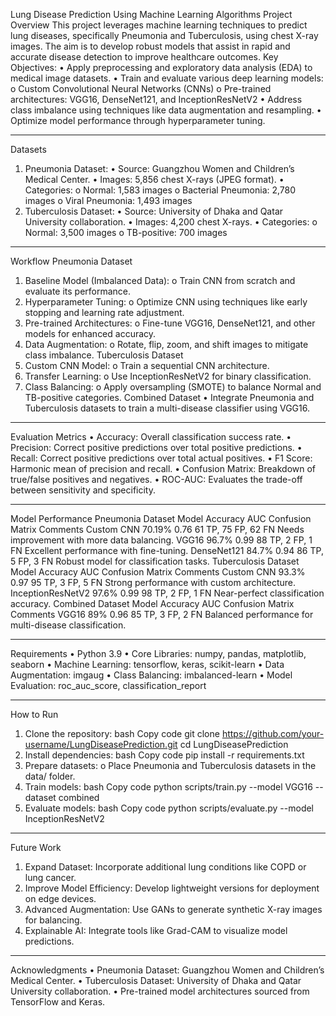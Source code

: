 Lung Disease Prediction Using Machine Learning Algorithms
Project Overview
This project leverages machine learning techniques to predict lung diseases, specifically Pneumonia and Tuberculosis, using chest X-ray images. The aim is to develop robust models that assist in rapid and accurate disease detection to improve healthcare outcomes.
Key Objectives:
•	Apply preprocessing and exploratory data analysis (EDA) to medical image datasets.
•	Train and evaluate various deep learning models:
o	Custom Convolutional Neural Networks (CNNs)
o	Pre-trained architectures: VGG16, DenseNet121, and InceptionResNetV2
•	Address class imbalance using techniques like data augmentation and resampling.
•	Optimize model performance through hyperparameter tuning.
________________________________________
Datasets
1. Pneumonia Dataset:
•	Source: Guangzhou Women and Children’s Medical Center.
•	Images: 5,856 chest X-rays (JPEG format).
•	Categories:
o	Normal: 1,583 images
o	Bacterial Pneumonia: 2,780 images
o	Viral Pneumonia: 1,493 images
2. Tuberculosis Dataset:
•	Source: University of Dhaka and Qatar University collaboration.
•	Images: 4,200 chest X-rays.
•	Categories:
o	Normal: 3,500 images
o	TB-positive: 700 images
________________________________________
Workflow
Pneumonia Dataset
1.	Baseline Model (Imbalanced Data):
o	Train CNN from scratch and evaluate its performance.
2.	Hyperparameter Tuning:
o	Optimize CNN using techniques like early stopping and learning rate adjustment.
3.	Pre-trained Architectures:
o	Fine-tune VGG16, DenseNet121, and other models for enhanced accuracy.
4.	Data Augmentation:
o	Rotate, flip, zoom, and shift images to mitigate class imbalance.
Tuberculosis Dataset
1.	Custom CNN Model:
o	Train a sequential CNN architecture.
2.	Transfer Learning:
o	Use InceptionResNetV2 for binary classification.
3.	Class Balancing:
o	Apply oversampling (SMOTE) to balance Normal and TB-positive categories.
Combined Dataset
•	Integrate Pneumonia and Tuberculosis datasets to train a multi-disease classifier using VGG16.
________________________________________
Evaluation Metrics
•	Accuracy: Overall classification success rate.
•	Precision: Correct positive predictions over total positive predictions.
•	Recall: Correct positive predictions over total actual positives.
•	F1 Score: Harmonic mean of precision and recall.
•	Confusion Matrix: Breakdown of true/false positives and negatives.
•	ROC-AUC: Evaluates the trade-off between sensitivity and specificity.
________________________________________
Model Performance
Pneumonia Dataset
Model	Accuracy	AUC	Confusion Matrix	Comments
Custom CNN	70.19%	0.76	61 TP, 75 FP, 62 FN	Needs improvement with more data balancing.
VGG16	96.7%	0.99	88 TP, 2 FP, 1 FN	Excellent performance with fine-tuning.
DenseNet121	84.7%	0.94	86 TP, 5 FP, 3 FN	Robust model for classification tasks.
Tuberculosis Dataset
Model	Accuracy	AUC	Confusion Matrix	Comments
Custom CNN	93.3%	0.97	95 TP, 3 FP, 5 FN	Strong performance with custom architecture.
InceptionResNetV2	97.6%	0.99	98 TP, 2 FP, 1 FN	Near-perfect classification accuracy.
Combined Dataset
Model	Accuracy	AUC	Confusion Matrix	Comments
VGG16	89%	0.96	85 TP, 3 FP, 2 FN	Balanced performance for multi-disease classification.
________________________________________
Requirements
•	Python 3.9
•	Core Libraries: numpy, pandas, matplotlib, seaborn
•	Machine Learning: tensorflow, keras, scikit-learn
•	Data Augmentation: imgaug
•	Class Balancing: imbalanced-learn
•	Model Evaluation: roc_auc_score, classification_report
________________________________________
How to Run
1.	Clone the repository:
bash
Copy code
git clone https://github.com/your-username/LungDiseasePrediction.git
cd LungDiseasePrediction
2.	Install dependencies:
bash
Copy code
pip install -r requirements.txt
3.	Prepare datasets:
o	Place Pneumonia and Tuberculosis datasets in the data/ folder.
4.	Train models:
bash
Copy code
python scripts/train.py --model VGG16 --dataset combined
5.	Evaluate models:
bash
Copy code
python scripts/evaluate.py --model InceptionResNetV2
________________________________________
Future Work
1.	Expand Dataset: Incorporate additional lung conditions like COPD or lung cancer.
2.	Improve Model Efficiency: Develop lightweight versions for deployment on edge devices.
3.	Advanced Augmentation: Use GANs to generate synthetic X-ray images for balancing.
4.	Explainable AI: Integrate tools like Grad-CAM to visualize model predictions.
________________________________________
Acknowledgments
•	Pneumonia Dataset: Guangzhou Women and Children’s Medical Center.
•	Tuberculosis Dataset: University of Dhaka and Qatar University collaboration.
•	Pre-trained model architectures sourced from TensorFlow and Keras.

